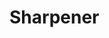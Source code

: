 # Sharpener

<!-- Add a Delete Button - I want to be able to delete a few of them from the local storage as well as the UI because they are not interested in our product maybe. -->



